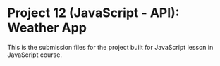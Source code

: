# Project 12 (JavaScript - API): Weather App

This is the submission files for the project built for JavaScript lesson in JavaScript course.
